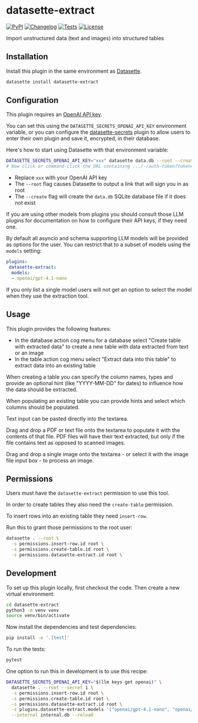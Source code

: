 # datasette-extract

[![PyPI](https://img.shields.io/pypi/v/datasette-extract.svg)](https://pypi.org/project/datasette-extract/)
[![Changelog](https://img.shields.io/github/v/release/datasette/datasette-extract?include_prereleases&label=changelog)](https://github.com/datasette/datasette-extract/releases)
[![Tests](https://github.com/datasette/datasette-extract/workflows/Test/badge.svg)](https://github.com/datasette/datasette-extract/actions?query=workflow%3ATest)
[![License](https://img.shields.io/badge/license-Apache%202.0-blue.svg)](https://github.com/datasette/datasette-extract/blob/main/LICENSE)

Import unstructured data (text and images) into structured tables

## Installation

Install this plugin in the same environment as [Datasette](https://datasette.io/).
```bash
datasette install datasette-extract
```

## Configuration

This plugin requires an [OpenAI API key](https://platform.openai.com/api-keys).

You can set this using the `DATASETTE_SECRETS_OPENAI_API_KEY` environment variable, or you can configure the [datasette-secrets](https://github.com/datasette/datasette-secrets) plugin to allow users to enter their own plugin and save it, encrypted, in their database.

Here's how to start using Datasette with that environment variable:

```bash
DATASETTE_SECRETS_OPENAI_API_KEY="xxx" datasette data.db --root --create
# Now click or command-click the URL containing .../-/auth-token?token=...
```
- Replace `xxx` with your OpenAI API key
- The `--root` flag causes Datasette to output a link that will sign you in as root
- The `--create` flag will create the `data.db` SQLite database file if it does not exist

If you are using other models from plugins you should consult those LLM plugins for documentation on how to configure their API keys, if they need one.

By default all asyncio and schema supporting LLM models will be provided as options for the user. You can restrict that to a subset of models using the `models` setting:

```yaml
plugins:
 datasette-extract:
  models:
  - openai/gpt-4.1-nano
```
If you only list a single model users will not get an option to select the model when they use the extraction tool.

## Usage

This plugin provides the following features:

- In the database action cog menu for a database select "Create table with extracted data" to create a new table with data extracted from text or an image
- In the table action cog menu select "Extract data into this table" to extract data into an existing table

When creating a table you can specify the column names, types and provide an optional hint (like "YYYY-MM-DD" for dates) to influence how the data should be extracted.

When populating an existing table you can provide hints and select which columns should be populated.

Text input can be pasted directly into the textarea.

Drag and drop a PDF or text file onto the textarea to populate it with the contents of that file. PDF files will have their text extracted, but only if the file contains text as opposed to scanned images.

Drag and drop a single image onto the textarea - or select it with the image file input box - to process an image.

## Permissions

Users must have the `datasette-extract` permission to use this tool.

In order to create tables they also need the `create-table` permission.

To insert rows into an existing table they need `insert-row`.

Run this to grant those permissions to the root user:
```bash
datasette . --root \
  -s permissions.insert-row.id root \
  -s permissions.create-table.id root \
  -s permissions.datasette-extract.id root \
```

## Development

To set up this plugin locally, first checkout the code. Then create a new virtual environment:
```bash
cd datasette-extract
python3 -m venv venv
source venv/bin/activate
```
Now install the dependencies and test dependencies:
```bash
pip install -e '.[test]'
```
To run the tests:
```bash
pytest
```
One option to run this in development is to use this recipe:
```bash
DATASETTE_SECRETS_OPENAI_API_KEY="$(llm keys get openai)" \
  datasette . --root --secret 1 \
  -s permissions.insert-row.id root \
  -s permissions.create-table.id root \
  -s permissions.datasette-extract.id root \
  -s plugins.datasette-extract.models '["openai/gpt-4.1-nano", "openai/gpt-4.1-mini"]' \
  --internal internal.db --reload
```